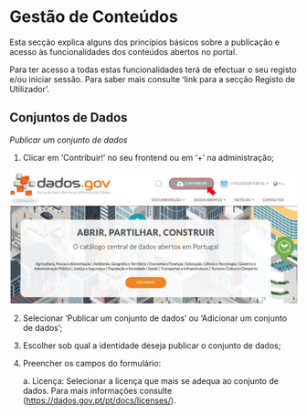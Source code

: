# Gestão de Conteúdos

Esta secção explica alguns dos princípios básicos sobre a publicação e acesso às funcionalidades dos conteúdos abertos no portal.

Para ter acesso a todas estas funcionalidades terá de efectuar o seu registo e/ou iniciar sessão. Para saber mais consulte ‘link para a secção Registo de Utilizador’.

## Conjuntos de Dados 

_Publicar um conjunto de dados_

1. Clicar em ‘Contribuir!’ no seu frontend ou em ‘+’ na administração;

![Contribuir](screenshots/contribuir.JPG)

2.	Selecionar ‘Publicar um conjunto de dados’ ou ‘Adicionar um conjunto de dados’;

3.	Escolher sob qual a identidade deseja publicar o conjunto de dados;

4.	Preencher os campos do formulário:

    a. Licença: Selecionar a licença que mais se adequa ao conjunto de dados. Para mais informações consulte (https://dados.gov.pt/pt/docs/licenses/).
